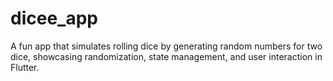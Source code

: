 # dicee_app
A fun app that simulates rolling dice by generating random numbers for two dice, showcasing randomization, state management, and user interaction in Flutter.
